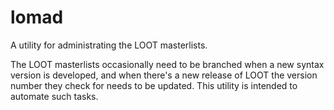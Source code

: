 # lomad
A utility for administrating the LOOT masterlists.

The LOOT masterlists occasionally need to be branched when a new syntax version is developed, and when there's a new release of LOOT the version number they check for needs to be updated. This utility is intended to automate such tasks.
